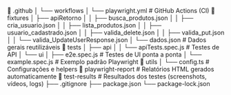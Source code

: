 📂 .github
│  └── workflows
│      └── playwright.yml    # GitHub Actions (CI)
📂 fixtures
│  ├── apiRetorno
│  │  ├── busca_produtos.json
│  │  ├── cria_usuario.json
│  │  ├── lista_produtos.json
│  │  ├── usuario_cadastrado.json
│  │  ├── valida_delete.json
│  │  ├── valida_put.json
│  │  └── valida_UpdateUserResponse.json
│  └── dados.json            # Dados gerais reutilizáveis
📂 tests
│  ├── api
│  │  └── apiTests.spec.js   # Testes de API
│  └── ui
│     ├── e2e.spec.js        # Testes de UI ponta a ponta
│     └── example.spec.js    # Exemplo padrão Playwright
📂 utils
│  └── config.ts             # Configurações e helpers
📂 playwright-report          # Relatórios HTML gerados automaticamente
📂 test-results               # Resultados dos testes (screenshots, vídeos, logs)
├── .gitignore
├── package.json
└── package-lock.json
